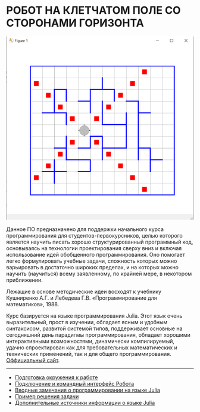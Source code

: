 # РОБОТ НА КЛЕТЧАТОМ ПОЛЕ СО СТОРОНАМИ ГОРИЗОНТА

![Пример обстановки на клетчатом поле с роботом](kross_x.png)

Данное ПО предназначено для поддержки начального курса программирования для студентов-первокурсников, целью которого является научить писать хорошо структурированный программный код, основываясь на технологии проектирования сверху вниз и включая использование идей обобщенного программирования. Оно помогает легко формулировать учебные задачи, сложность которых можно варьировать в достаточно широких пределах, и на которых можно научить (научиться) всему заявленному, по крайней мере, в некотором приближении.

Лежащие в основе методические идеи восходят к учебнику Кушниренко А.Г. и Лебедева Г.В. «Программирование для математиков», 1988.

Курс базируется на языке программирования Julia. Этот язык очень выразительный, прост в изучении, обладает ясным и удобным синтаксисом, развитой системой типов, поддерживает основные на сегодняшний день парадигмы программирования, обладает хорошими интерактивными возможностями, динамически компилируемый, удачно спроектирован как для требовательных математических и технических применений, так и для общего программирования. [Оффициальный сайт](https://julialang.org/).

-----------------------------------------------

* [Подготовка окружения к работе](setup.md)
* [Подключение и командный интерфейс Робота](api.md) 
* [Вводные замечания о программировании на языке Julia](language.md)
* [Пример решения задачи](example.md)
* [Дополнительные источники информации о языке Julia](links.md)

